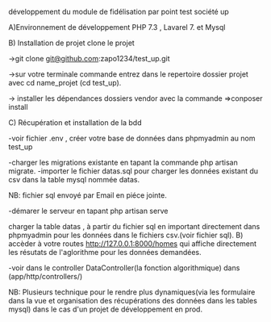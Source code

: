 développement du module de fidélisation par point test société up

A)Environnement de développement PHP 7.3 , Lavarel 7. et Mysql

B) Installation de projet clone le projet

->git clone git@github.com:zapo1234/test_up.git

->sur votre terminale commande entrez dans le repertoire  dossier projet avec cd name_projet (cd test_up).

-> installer les dépendances dossiers vendor avec la commande =>conposer install

C) Récupération et installation de la bdd

-voir fichier .env , créer votre base de données dans phpmyadmin au nom test_up 

-charger les migrations existante en tapant la commande  php artisan migrate.
-importer le fichier datas.sql pour charger les données existant du csv  dans la table mysql nommée datas.

NB: fichier sql envoyé par Email en piéce jointe.

-démarer le serveur en tapant php artisan serve

charger la table datas , à partir du fichier sql en important directement dans phpmyadmin pour les données dans le fichiers csv.(voir fichier sql).
B) accèder à votre routes http://127.0.0.1:8000/homes qui affiche directement les résutats de l'aglorithme pour les données demandées.

-voir dans le controller DataController(la fonction algorithmique) dans (app/http/controllers/)

NB: Plusieurs technique pour le rendre plus dynamiques(via les formulaire dans la vue et organisation des récupérations des données dans les tables mysql) dans le cas d'un projet de développement en prod.
